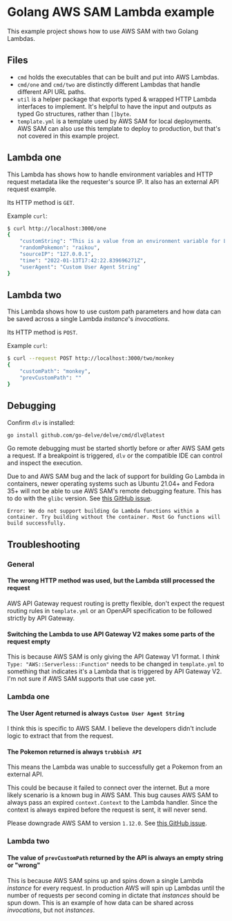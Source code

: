 # Golang AWS SAM Lambda example
This example project shows how to use AWS SAM with two Golang Lambdas.

## Files
* `cmd` holds the executables that can be built and put into AWS Lambdas.
* `cmd/one` and `cmd/two` are distinctly different Lambdas that handle different API URL paths.
* `util` is a helper package that exports typed & wrapped HTTP Lambda interfaces to implement. It's helpful to have the
  input and outputs as typed Go structures, rather than `[]byte`.
* `template.yml` is a template used by AWS SAM for local deployments. AWS SAM can also use this template to deploy to
  production, but that's not covered in this example project.

## Lambda one
This Lambda has shows how to handle environment variables and HTTP request metadata like the requester's source IP. It
also has an external API request example.

Its HTTP method is `GET`.

Example `curl`:
```bash
$ curl http://localhost:3000/one
{
    "customString": "This is a value from an environment variable for Lambda one.",
    "randomPokemon": "raikou",
    "sourceIP": "127.0.0.1",
    "time": "2022-01-13T17:42:22.839696271Z",
    "userAgent": "Custom User Agent String"
}
```

## Lambda two
This Lambda shows how to use custom path parameters and how data can be saved across a single Lambda _instance_'s
_invocations_.

Its HTTP method is `POST`.

Example `curl`:
```bash
$ curl --request POST http://localhost:3000/two/monkey
{
    "customPath": "monkey",
    "prevCustomPath": ""
}
```

## Debugging
Confirm `dlv` is installed:
```bash
go install github.com/go-delve/delve/cmd/dlv@latest
```

Go remote debugging must be started shortly before or after AWS SAM gets a request. If a breakpoint is triggered, `dlv`
or the compatible IDE can control and inspect the execution.

Due to and AWS SAM bug and the lack of support for building Go Lambda in containers, newer operating systems such as
Ubuntu 21.04+ and Fedora 35+ will not be able to use AWS SAM's remote debugging feature. This has to do with the
`glibc` version. See [this GitHub issue](https://github.com/aws/aws-sam-cli/issues/2294).

`Error: We do not support building Go Lambda functions within a container. Try building without the container. Most Go functions will build successfully.`

## Troubleshooting
### General
#### The wrong HTTP method was used, but the Lambda still processed the request
AWS API Gateway request routing is pretty flexible, don't expect the request routing rules in `template.yml` or an
OpenAPI specification to be followed strictly by API Gateway.

#### Switching the Lambda to use API Gateway V2 makes some parts of the request empty
This is because AWS SAM is only giving the API Gateway V1 format. I _think_ `Type: "AWS::Serverless::Function"` needs to
be changed in `template.yml` to something that indicates it's a Lambda that is triggered by API Gateway V2. I'm not sure
if AWS SAM supports that use case yet.

### Lambda one
#### The User Agent returned is always `Custom User Agent String`
I think this is specific to AWS SAM. I believe the developers didn't include logic to extract that from the request.

#### The Pokemon returned is always `trubbish API`
This means the Lambda was unable to successfully get a Pokemon from an external API.

This could be because it failed to connect over the internet. But a more likely scenario is a known bug in AWS SAM. This
bug causes AWS SAM to always pass an expired `context.Context` to the Lambda handler. Since the context is always
expired before the request is sent, it will never send.

Please downgrade AWS SAM to version `1.12.0`.
See [this GitHub issue](https://github.com/aws/aws-sam-cli/issues/2510#issuecomment-827497820).

### Lambda two
#### The value of `prevCustomPath` returned by the API is always an empty string or "wrong"
This is because AWS SAM spins up and spins down a single Lambda _instance_ for every request. In production AWS will
spin up Lambdas until the number of requests per second coming in dictate that _instances_ should be spun down. This is
an example of how data can be shared across _invocations_, but not _instances_.

